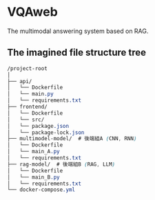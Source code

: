 # VQAweb
The multimodal answering system based on RAG.

## The imagined file structure tree
```CSS
/project-root
│
├── api/
│   └── Dockerfile
│   └── main.py
│   └── requirements.txt
├── frontend/
│   └── Dockerfile
│   └── src/
│   └── package.json
│   └── package-lock.json
├── multimodel-model/  # 後端組A (CNN, RNN)
│   └── Dockerfile
│   └── main_A.py
│   └── requirements.txt
├── rag-model/  # 後端組B (RAG, LLM)
│   └── Dockerfile
│   └── main_B.py
│   └── requirements.txt
└── docker-compose.yml
```
